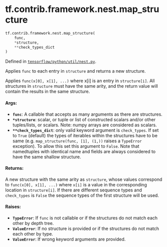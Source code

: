 <div itemscope itemtype="http://developers.google.com/ReferenceObject">
<meta itemprop="name" content="tf.contrib.framework.nest.map_structure" />
</div>

# tf.contrib.framework.nest.map_structure

``` python
tf.contrib.framework.nest.map_structure(
    func,
    *structure,
    **check_types_dict
)
```



Defined in [`tensorflow/python/util/nest.py`](https://www.tensorflow.org/code/tensorflow/python/util/nest.py).

Applies `func` to each entry in `structure` and returns a new structure.

Applies `func(x[0], x[1], ...)` where x[i] is an entry in
`structure[i]`.  All structures in `structure` must have the same arity,
and the return value will contain the results in the same structure.

#### Args:

* <b>`func`</b>: A callable that accepts as many arguments as there are structures.
* <b>`*structure`</b>: scalar, or tuple or list of constructed scalars and/or other
    tuples/lists, or scalars.  Note: numpy arrays are considered as scalars.
* <b>`**check_types_dict`</b>: only valid keyword argument is `check_types`. If set to
    `True` (default) the types of iterables within the structures have to be
    same (e.g. `map_structure(func, [1], (1,))` raises a `TypeError`
    exception). To allow this set this argument to `False`.
    Note that namedtuples with identical name and fields are always
    considered to have the same shallow structure.


#### Returns:

A new structure with the same arity as `structure`, whose values correspond
to `func(x[0], x[1], ...)` where `x[i]` is a value in the corresponding
location in `structure[i]`. If there are different sequence types and
`check_types` is `False` the sequence types of the first structure will be
used.


#### Raises:

* <b>`TypeError`</b>: If `func` is not callable or if the structures do not match
    each other by depth tree.
* <b>`ValueError`</b>: If no structure is provided or if the structures do not match
    each other by type.
* <b>`ValueError`</b>: If wrong keyword arguments are provided.